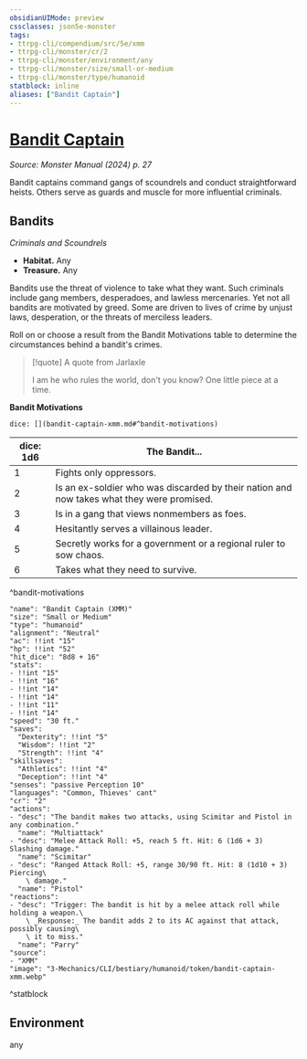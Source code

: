 ```yaml
---
obsidianUIMode: preview
cssclasses: json5e-monster
tags:
- ttrpg-cli/compendium/src/5e/xmm
- ttrpg-cli/monster/cr/2
- ttrpg-cli/monster/environment/any
- ttrpg-cli/monster/size/small-or-medium
- ttrpg-cli/monster/type/humanoid
statblock: inline
aliases: ["Bandit Captain"]
---
```

# [Bandit Captain](3-Mechanics\CLI\bestiary\humanoid/bandit-captain-xmm.md)
*Source: Monster Manual (2024) p. 27*  

Bandit captains command gangs of scoundrels and conduct straightforward heists. Others serve as guards and muscle for more influential criminals.

## Bandits

*Criminals and Scoundrels*

- **Habitat.** Any  
- **Treasure.** Any  

Bandits use the threat of violence to take what they want. Such criminals include gang members, desperadoes, and lawless mercenaries. Yet not all bandits are motivated by greed. Some are driven to lives of crime by unjust laws, desperation, or the threats of merciless leaders.

Roll on or choose a result from the Bandit Motivations table to determine the circumstances behind a bandit's crimes.

> [!quote] A quote from Jarlaxle  
> 
> I am he who rules the world, don't you know? One little piece at a time.

**Bandit Motivations**

`dice: [](bandit-captain-xmm.md#^bandit-motivations)`

| dice: 1d6 | The Bandit... |
|-----------|---------------|
| 1 | Fights only oppressors. |
| 2 | Is an ex-soldier who was discarded by their nation and now takes what they were promised. |
| 3 | Is in a gang that views nonmembers as foes. |
| 4 | Hesitantly serves a villainous leader. |
| 5 | Secretly works for a government or a regional ruler to sow chaos. |
| 6 | Takes what they need to survive. |
^bandit-motivations

```statblock
"name": "Bandit Captain (XMM)"
"size": "Small or Medium"
"type": "humanoid"
"alignment": "Neutral"
"ac": !!int "15"
"hp": !!int "52"
"hit_dice": "8d8 + 16"
"stats":
- !!int "15"
- !!int "16"
- !!int "14"
- !!int "14"
- !!int "11"
- !!int "14"
"speed": "30 ft."
"saves":
  "Dexterity": !!int "5"
  "Wisdom": !!int "2"
  "Strength": !!int "4"
"skillsaves":
  "Athletics": !!int "4"
  "Deception": !!int "4"
"senses": "passive Perception 10"
"languages": "Common, Thieves' cant"
"cr": "2"
"actions":
- "desc": "The bandit makes two attacks, using Scimitar and Pistol in any combination."
  "name": "Multiattack"
- "desc": "Melee Attack Roll: +5, reach 5 ft. Hit: 6 (1d6 + 3) Slashing damage."
  "name": "Scimitar"
- "desc": "Ranged Attack Roll: +5, range 30/90 ft. Hit: 8 (1d10 + 3) Piercing\
    \ damage."
  "name": "Pistol"
"reactions":
- "desc": "Trigger: The bandit is hit by a melee attack roll while holding a weapon.\
    \ _Response:_ The bandit adds 2 to its AC against that attack, possibly causing\
    \ it to miss."
  "name": "Parry"
"source":
- "XMM"
"image": "3-Mechanics/CLI/bestiary/humanoid/token/bandit-captain-xmm.webp"
```
^statblock

## Environment

any